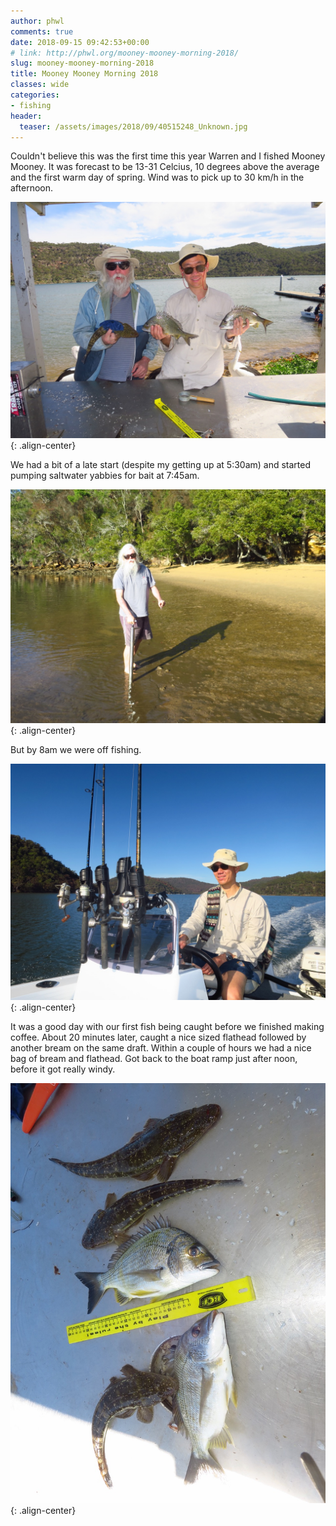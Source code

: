 ```yaml
---
author: phwl
comments: true
date: 2018-09-15 09:42:53+00:00
# link: http://phwl.org/mooney-mooney-morning-2018/
slug: mooney-mooney-morning-2018
title: Mooney Mooney Morning 2018
classes: wide
categories:
- fishing
header:
  teaser: /assets/images/2018/09/40515248_Unknown.jpg
---
```


Couldn't believe this was the first time this year Warren and I fished Mooney Mooney. It was forecast to be 13-31 Celcius, 10 degrees above the average and the first warm day of spring. Wind was to pick up to 30 km/h in the afternoon.

![](/assets/images/2018/09/40515248_Unknown.jpg){: .align-center}

<!-- more -->

We had a bit of a late start (despite my getting up at 5:30am) and started pumping saltwater yabbies for bait at 7:45am.

![](/assets/images/2018/09/40514896_Unknown.jpg){: .align-center}

But by 8am we were off fishing.

![](/assets/images/2018/09/40514992_Unknown.jpg){: .align-center}

It was a good day with our first fish being caught before we finished making coffee. About 20 minutes later, caught a nice sized flathead followed by another bream on the same draft. Within a couple of hours we had a nice bag of bream and flathead. Got back to the boat ramp just after noon, before it got really windy.

![](/assets/images/2018/09/40515200_Unknown.jpg){: .align-center}




